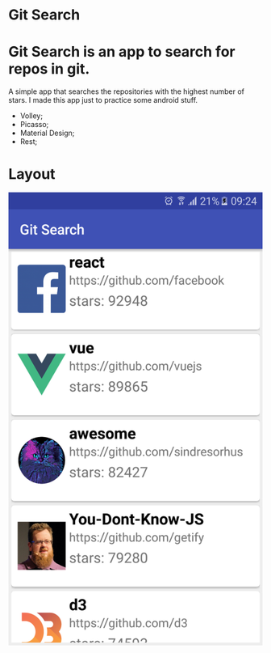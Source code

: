 # Git Search
# Git Search is an app to search for repos in git.
A simple app that searches the repositories with the highest number of stars.
I made this app just to practice some android stuff.

- Volley;
- Picasso;
- Material Design;
- Rest;

# Layout

![alt tag](https://github.com/ThiFeonir/git-search/blob/master/LayoutExample.png)
